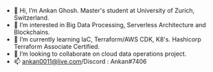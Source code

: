 - 👋 Hi, I’m Ankan Ghosh. Master's student at University of Zurich, Switzerland.
- 👀 I’m interested in Big Data Processing, Serverless Architecture and Blockchains.
- 🌱 I’m currently learning IaC, Terraform/AWS CDK, K8's. Hashicorp Terraform Associate Certified.
- 💞️ I’m looking to collaborate on cloud data operations project.
- 📫 ankan0011@live.com/Discord : Ankan#7406 

<!---
Ankan0011/Ankan0011 is a ✨ special ✨ repository because its `README.md` (this file) appears on your GitHub profile.
You can click the Preview link to take a look at your changes.
--->
